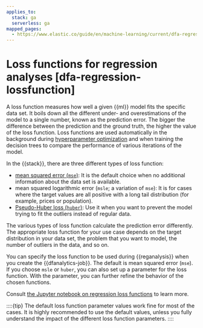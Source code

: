 ```yaml
---
applies_to:
  stack: ga
  serverless: ga
mapped_pages:
  - https://www.elastic.co/guide/en/machine-learning/current/dfa-regression-lossfunction.html
---
```


# Loss functions for regression analyses [dfa-regression-lossfunction]

A loss function measures how well a given {{ml}} model fits the specific data set. It boils down all the different under- and overestimations of the model to a single number, known as the prediction error. The bigger the difference between the prediction and the ground truth, the higher the value of the loss function. Loss functions are used automatically in the background during [hyperparameter optimization](hyperparameters.md) and when training the decision trees to compare the performance of various iterations of the model.

In the {{stack}}, there are three different types of loss function:

* [mean squared error (`mse`)](https://en.wikipedia.org/wiki/Mean_squared_error): It is the default choice when no additional information about the data set is available.
* mean squared logarithmic error (`msle`; a variation of `mse`): It is for cases where the target values are all positive with a long tail distribution (for example, prices or population).
* [Pseudo-Huber loss (`huber`)](https://en.wikipedia.org/wiki/Huber_loss#Pseudo-Huber_loss_function): Use it when you want to prevent the model trying to fit the outliers instead of regular data.

The various types of loss function calculate the prediction error differently. The appropriate loss function for your use case depends on the target distribution in your data set, the problem that you want to model, the number of outliers in the data, and so on.

You can specify the loss function to be used during {{reganalysis}} when you create the {{dfanalytics-job}}. The default is mean squared error (`mse`). If you choose `msle` or `huber`, you can also set up a parameter for the loss function. With the parameter, you can further refine the behavior of the chosen functions.

Consult [the Jupyter notebook on regression loss functions](https://github.com/elastic/examples/tree/master/Machine%20Learning/Regression%20Loss%20Functions) to learn more.

::::{tip}
The default loss function parameter values work fine for most of the cases. It is highly recommended to use the default values, unless you fully understand the impact of the different loss function parameters.
::::
